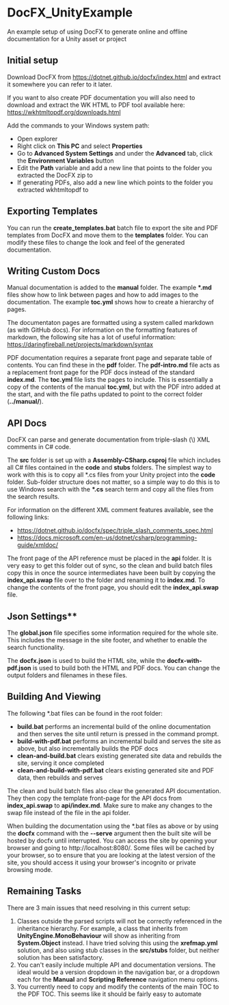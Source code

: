 # DocFX_UnityExample
An example setup of using DocFX to generate online and offline documentation for a Unity asset or project

## Initial setup
Download DocFX from https://dotnet.github.io/docfx/index.html and extract it somewhere you can refer to it later.

If you want to also create PDF documentation you will also need to download and extract the WK HTML to PDF tool available here: https://wkhtmltopdf.org/downloads.html

Add the commands to your Windows system path:
- Open explorer
- Right click on **This PC** and select **Properties**
- Go to **Advanced System Settings** and under the **Advanced** tab, click the **Environment Variables** button
- Edit the **Path** variable and add a new line that points to the folder you extracted the DocFX zip to
- If generating PDFs, also add a new line which points to the folder you extracted wkhtmltopdf to

## Exporting Templates
You can run the **create_templates.bat** batch file to export the site and PDF templates from DocFX and move them to the **templates** folder. You can modify these files to change the look and feel of the generated documentation.

## Writing Custom Docs
Manual documentation is added to the **manual** folder. The example **\*.md** files show how to link between pages and how to add images to the documentation. The example **toc.yml** shows how to create a hierarchy of pages.

The documentaton pages are formatted using a system called markdown (as with GitHub docs). For information on the formatting features of markdown, the following site has a lot of useful information: https://daringfireball.net/projects/markdown/syntax

PDF documentation requires a separate front page and separate table of contents. You can find these in the **pdf** folder. The **pdf-intro.md** file acts as a replacement front page for the PDF docs instead of the standard **index.md**. The **toc.yml** file lists the pages to include. This is essentially a copy of the contents of the manual **toc.yml**, but with the PDF intro added at the start, and with the file paths updated to point to the correct folder (**../manual/**).

## API Docs
DocFX can parse and generate documentation from triple-slash (\\\) XML comments in C# code.

The **src** folder is set up with a **Assembly-CSharp.csproj** file which includes all C# files contained in the **code** and **stubs** folders. The simplest way to work with this is to copy all \*.cs files from your Unity project into the **code** folder. Sub-folder structure does not matter, so a simple way to do this is to use Windows search with the  **\*.cs** search term and copy all the files from the search results.

For information on the different XML comment features available, see the following links:
- https://dotnet.github.io/docfx/spec/triple_slash_comments_spec.html
- https://docs.microsoft.com/en-us/dotnet/csharp/programming-guide/xmldoc/

The front page of the API reference must be placed in the **api** folder. It is very easy to get this folder out of sync, so the clean and build batch files copy this in once the source intermediates have been built by copying the **index_api.swap** file over to the folder and renaming it to **index.md**. To change the contents of the front page, you should edit the **index_api.swap** file.

## Json Settings**
The **global.json** file specifies some information required for the whole site. This includes the message in the site footer, and whether to enable the search functionality.

The **docfx.json** is used to build the HTML site, while the **docfx-with-pdf.json** is used to build both the HTML and PDF docs. You can change the output folders and filenames in these files.

## Building And Viewing
The following \*.bat files can be found in the root folder:
- **build.bat** performs an incremental build of the online documentation and then serves the site until return is pressed in the command prompt.
- **build-with-pdf.bat** performs an incremental build and serves the site as above, but also incrementally builds the PDF docs
- **clean-and-build.bat** clears existing generated site data and rebuilds the site, serving it once completed
- **clean-and-build-with-pdf.bat** clears existing generated site and PDF data, then rebuilds and serves

The clean and build batch files also clear the generated API documentation. They then copy the template front-page for the API docs from **index_api.swap** to **api/index.md**. Make sure to make any changes to the swap file instead of the file in the api folder.

When building the documentation using the \*.bat files as above or by using the **docfx** command with the **--serve** argument then the built site will be hosted by docfx until interrupted. You can access the site by opening your browser and going to http://localhost:8080/. Some files will be cached by your browser, so to ensure that you are looking at the latest version of the site, you should access it using your browser's incognito or private browsing mode.

## Remaining Tasks
There are 3 main issues that need resolving in this current setup:
1. Classes outside the parsed scripts will not be correctly referenced in the inheritance hierarchy. For example, a class that inherits from **UnityEngine.MonoBehaviour** will show as inheriting from **System.Object** instead. I have tried solving this using the **xrefmap.yml** solution, and also using stub classes in the **src/stubs** folder, but neither solution has been satisfactory.
2. You can't easily include multiple API and documentation versions. The ideal would be a version dropdown in the navigation bar, or a dropdown each for the **Manual** and **Scripting Reference** navigation menu options.
3. You currently need to copy and modify the contents of the main TOC to the PDF TOC. This seems like it should be fairly easy to automate



